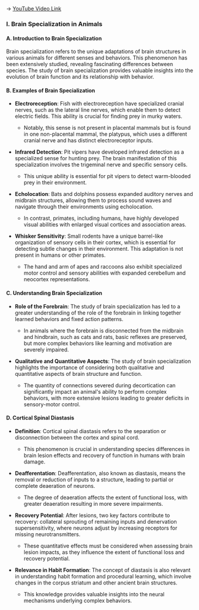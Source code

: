 -> [YouTube Video Link](https://www.youtube.com/watch?v=t8xg8ml7Vh8&list=PLUl4u3cNGP62ABe0O-0qtaHHxyKQi1ZwR&index=6&pp=iAQB)

### I. Brain Specialization in Animals
#### A. Introduction to Brain Specialization

Brain specialization refers to the unique adaptations of brain structures in various animals for different senses and behaviors. This phenomenon has been extensively studied, revealing fascinating differences between species. The study of brain specialization provides valuable insights into the evolution of brain function and its relationship with behavior.

#### B. Examples of Brain Specialization

- **Electroreception**: Fish with electroreception have specialized cranial nerves, such as the lateral line nerves, which enable them to detect electric fields. This ability is crucial for finding prey in murky waters.
  - Notably, this sense is not present in placental mammals but is found in one non-placental mammal, the platypus, which uses a different cranial nerve and has distinct electroreceptor inputs.

- **Infrared Detection**: Pit vipers have developed infrared detection as a specialized sense for hunting prey. The brain manifestation of this specialization involves the trigeminal nerve and specific sensory cells.
  - This unique ability is essential for pit vipers to detect warm-blooded prey in their environment.

- **Echolocation**: Bats and dolphins possess expanded auditory nerves and midbrain structures, allowing them to process sound waves and navigate through their environments using echolocation.
  - In contrast, primates, including humans, have highly developed visual abilities with enlarged visual cortices and association areas.

- **Whisker Sensitivity**: Small rodents have a unique barrel-like organization of sensory cells in their cortex, which is essential for detecting subtle changes in their environment. This adaptation is not present in humans or other primates.
  - The hand and arm of apes and raccoons also exhibit specialized motor control and sensory abilities with expanded cerebellum and neocortex representations.

#### C. Understanding Brain Specialization

- **Role of the Forebrain**: The study of brain specialization has led to a greater understanding of the role of the forebrain in linking together learned behaviors and fixed action patterns.
  - In animals where the forebrain is disconnected from the midbrain and hindbrain, such as cats and rats, basic reflexes are preserved, but more complex behaviors like learning and motivation are severely impaired.

- **Qualitative and Quantitative Aspects**: The study of brain specialization highlights the importance of considering both qualitative and quantitative aspects of brain structure and function.
  - The quantity of connections severed during decortication can significantly impact an animal's ability to perform complex behaviors, with more extensive lesions leading to greater deficits in sensory-motor control.

#### D. Cortical Spinal Diastasis

- **Definition**: Cortical spinal diastasis refers to the separation or disconnection between the cortex and spinal cord.
  - This phenomenon is crucial in understanding species differences in brain lesion effects and recovery of function in humans with brain damage.

- **Deafferentation**: Deafferentation, also known as diastasis, means the removal or reduction of inputs to a structure, leading to partial or complete deaeration of neurons.
  - The degree of deaeration affects the extent of functional loss, with greater deaeration resulting in more severe impairments.

- **Recovery Potential**: After lesions, two key factors contribute to recovery: collateral sprouting of remaining inputs and denervation supersensitivity, where neurons adjust by increasing receptors for missing neurotransmitters.
  - These quantitative effects must be considered when assessing brain lesion impacts, as they influence the extent of functional loss and recovery potential.

- **Relevance in Habit Formation**: The concept of diastasis is also relevant in understanding habit formation and procedural learning, which involve changes in the corpus striatum and other ancient brain structures.
  - This knowledge provides valuable insights into the neural mechanisms underlying complex behaviors.